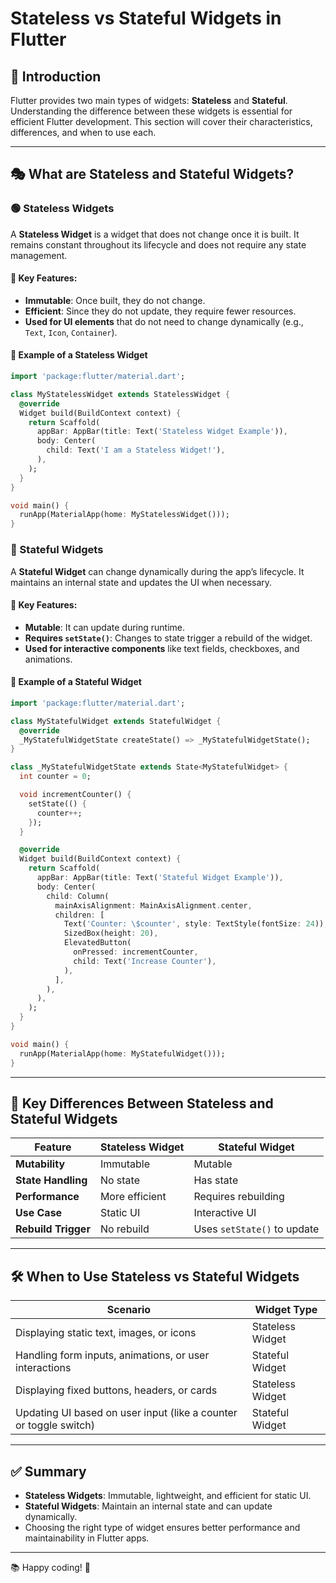 # Stateless vs Stateful Widgets in Flutter

## 📌 Introduction
Flutter provides two main types of widgets: **Stateless** and **Stateful**. Understanding the difference between these widgets is essential for efficient Flutter development. This section will cover their characteristics, differences, and when to use each.

---

## 🎭 What are Stateless and Stateful Widgets?

### 🟢 Stateless Widgets
A **Stateless Widget** is a widget that does not change once it is built. It remains constant throughout its lifecycle and does not require any state management.

#### 🔹 Key Features:
- **Immutable**: Once built, they do not change.
- **Efficient**: Since they do not update, they require fewer resources.
- **Used for UI elements** that do not need to change dynamically (e.g., `Text`, `Icon`, `Container`).

#### 🔹 Example of a Stateless Widget

```dart
import 'package:flutter/material.dart';

class MyStatelessWidget extends StatelessWidget {
  @override
  Widget build(BuildContext context) {
    return Scaffold(
      appBar: AppBar(title: Text('Stateless Widget Example')),
      body: Center(
        child: Text('I am a Stateless Widget!'),
      ),
    );
  }
}

void main() {
  runApp(MaterialApp(home: MyStatelessWidget()));
}
```

### 🔵 Stateful Widgets
A **Stateful Widget** can change dynamically during the app’s lifecycle. It maintains an internal state and updates the UI when necessary.

#### 🔹 Key Features:
- **Mutable**: It can update during runtime.
- **Requires `setState()`**: Changes to state trigger a rebuild of the widget.
- **Used for interactive components** like text fields, checkboxes, and animations.

#### 🔹 Example of a Stateful Widget

```dart
import 'package:flutter/material.dart';

class MyStatefulWidget extends StatefulWidget {
  @override
  _MyStatefulWidgetState createState() => _MyStatefulWidgetState();
}

class _MyStatefulWidgetState extends State<MyStatefulWidget> {
  int counter = 0;

  void incrementCounter() {
    setState(() {
      counter++;
    });
  }

  @override
  Widget build(BuildContext context) {
    return Scaffold(
      appBar: AppBar(title: Text('Stateful Widget Example')),
      body: Center(
        child: Column(
          mainAxisAlignment: MainAxisAlignment.center,
          children: [
            Text('Counter: \$counter', style: TextStyle(fontSize: 24)),
            SizedBox(height: 20),
            ElevatedButton(
              onPressed: incrementCounter,
              child: Text('Increase Counter'),
            ),
          ],
        ),
      ),
    );
  }
}

void main() {
  runApp(MaterialApp(home: MyStatefulWidget()));
}
```
---

## 🔄 Key Differences Between Stateless and Stateful Widgets

| Feature             | Stateless Widget | Stateful Widget |
|---------------------|----------------|----------------|
| **Mutability**      | Immutable      | Mutable       |
| **State Handling**  | No state       | Has state    |
| **Performance**     | More efficient | Requires rebuilding |
| **Use Case**        | Static UI      | Interactive UI |
| **Rebuild Trigger** | No rebuild     | Uses `setState()` to update |

---

## 🛠️ When to Use Stateless vs Stateful Widgets

| Scenario | Widget Type |
|----------|------------|
| Displaying static text, images, or icons | Stateless Widget |
| Handling form inputs, animations, or user interactions | Stateful Widget |
| Displaying fixed buttons, headers, or cards | Stateless Widget |
| Updating UI based on user input (like a counter or toggle switch) | Stateful Widget |

---

## ✅ Summary
- **Stateless Widgets**: Immutable, lightweight, and efficient for static UI.
- **Stateful Widgets**: Maintain an internal state and can update dynamically.
- Choosing the right type of widget ensures better performance and maintainability in Flutter apps.

---

📚 Happy coding! 🚀
